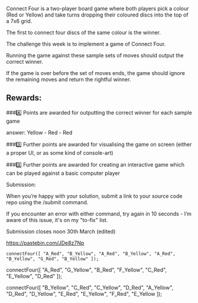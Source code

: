 Connect Four is a two-player board game where both players pick a colour (Red or Yellow) and take turns dropping their coloured discs into the top of a 7x6 grid. 

The first to connect four discs of the same colour is the winner. 

The challenge this week is to implement a game of Connect Four. 

Running the game against these sample sets of moves should output the correct winner. 

If the game is over before the set of moves ends, the game should ignore the remaining moves and return the rightful winner.

## Rewards:

###:four:  Points are awarded for outputting the correct winner for each sample game

answer: Yellow - Red - Red

###:three:  Further points are awarded for visualising the game on screen (either a proper UI, or as some kind of console-art)



###:three:  Further points are awarded for creating an interactive game which can be played against a basic computer player

Submission:

When you’re happy with your solution, submit a link to your source code repo using the /submit command. 

If you encounter an error with either command, try again in 10 seconds - I’m aware of this issue, it's on my "to-fix" list. 

Submission closes noon 30th March (edited) 


https://pastebin.com/JDe8z7Np

`connectFour([
"A_Red",
"B_Yellow",
"A_Red",
"B_Yellow",
"A_Red",
"B_Yellow",
"G_Red",
"B_Yellow"
]);`

connectFour([
"A_Red",
"G_Yellow",
"B_Red",
"F_Yellow",
"C_Red",
"E_Yellow",
"D_Red"
]);

connectFour([
"B_Yellow",
"C_Red",
"C_Yellow",
"D_Red",
"A_Yellow",
"D_Red",
"D_Yellow",
"E_Red",
"E_Yellow",
"F_Red",
"E_Yellow
]);

